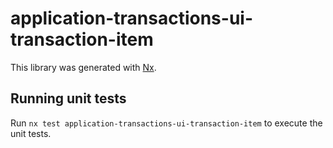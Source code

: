 # application-transactions-ui-transaction-item

This library was generated with [Nx](https://nx.dev).

## Running unit tests

Run `nx test application-transactions-ui-transaction-item` to execute the unit tests.

